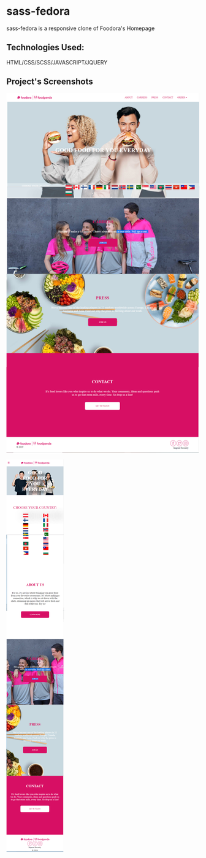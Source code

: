 # sass-fedora

sass-fedora is a responsive clone of Foodora's Homepage

## Technologies Used:

HTML/CSS/SCSS/JAVASCRIPT/JQUERY

## Project's Screenshots

 ![](foodora.png)
 
 ![](foodora1.png)

